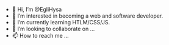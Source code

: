 - 👋 Hi, I’m @EgliHysa
- 👀 I’m interested in becoming a web and software developer.
- 🌱 I’m currently learning HTLM/CSS/JS.
- 💞️ I’m looking to collaborate on ...
- 📫 How to reach me ...

<!---
EgliHysa/EgliHysa is a ✨ special ✨ repository because its `README.md` (this file) appears on your GitHub profile.
You can click the Preview link to take a look at your changes.
--->
